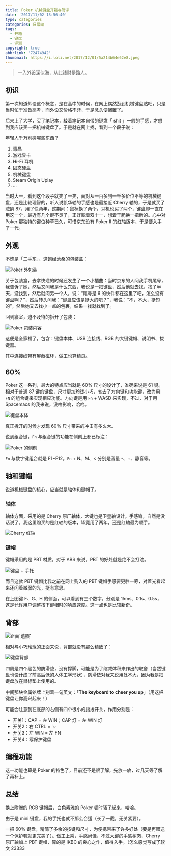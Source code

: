 ```yaml
---
title: Poker 机械键盘开箱与简评
date: '2017/11/02 13:56:40'
type: categories
categories: 日常向
tags:
  - 开箱
  - 键盘
  - 评测
copyright: true
abbrlink: '72474942'
thumbnail: https://i.loli.net/2017/12/01/5a214b64e62e8.jpeg
---
```


> 一入外设深似海，从此钱财是路人。

## 初识

第一次知道外设这个概念，是在高中的时候，在网上偶然逛到机械键盘贴吧，只是当时忙于准备高考，而外设又价格不菲，于是念头便搁置了。

后来上了大学，买了笔记本，敲着笔记本自带的键盘「 shit 」一般的手感，才想到我应该买一把机械键盘了。于是就在网上找，看到一个段子说：

年轻人千万别碰哪些东西？

1. 毒品
2. 游戏显卡
3. Hi-Fi 耳机
4. 固态硬盘
5. 机械键盘
6. Steam Origin Uplay
7. ...

<!-- more -->

当时大一，看到这个段子就笑了一笑，面对从一百多到一千多价位不等的机械键盘，还是比较理智的，听人说凯华轴的手感也是最接近 Cherry 轴的，于是就买了贼鸥 87，用了快两年，这期间：鼠标换了两个，耳机也买了两个，键盘却一直在用这一个，最近有几个键不灵了，正好趁着双十一，想着干脆换一把新的。心中对 Poker 那独特的键位种草已久，可惜京东没有 Poker II 的红轴版本，于是便入手了一代。

## 外观

不愧是「二手东」，这饱经沧桑的包装盒：

![Poker 外包装](https://i.loli.net/2017/12/01/5a214b64c7fd6.jpg "Poker 外包装")

关于包装盒，去拿快递的时候还发生了一个小插曲：当时京东的人问我手机尾号，我告诉了她，然后又问我是什么东西，我说是一把键盘，然后他就去找，找了半天，没找到，然后就问另一个人，说：“尾号是 6 的快件都在这里了吧，怎么没有键盘啊？”，然后转头问我：“键盘应该是挺大的吧？”，我说：“不，不大，挺短的”，然后她又去找小一点的包裹，结果一找就找到了。

回到寝室，迫不及待的拆开了包装：

![Poker 包装内容](https://i.loli.net/2017/12/01/5a214de043960.jpeg "Poker 包装内容")

这便是全家福了，包含：键盘本体、USB 连接线、RGB 的大键键帽、说明书、拔键器。

其中连接线带有屏蔽磁环，做工也算精良。

## 60%

Poker 这一系列，最大的特点应当就是 60% 尺寸的设计了，准确来说是 61 键。相对于普通 87 键的键盘，尺寸更加玲珑小巧，省去了方向键和功能键，改为用 `FN` 的组合键来实现相应功能。方向键是用 `Fn` + WASD 来实现，不过，对于用 Spacemacs 的我来说，没啥影响，哈哈。

![键盘本体](https://i.loli.net/2017/12/01/5a214ddff3afa.jpeg "键盘本体")

真正拆开的时候才发现 60% 尺寸带来的冲击有多么大。

说到组合键，`Fn` 与组合键的功能在侧刻上都已标注：

![Poker 的侧刻](https://i.loli.net/2017/12/01/5a214b6385bab.jpeg "Poker 的侧刻")

`Fn` 与数字键组合就是 F1~F12。`Fn` + N、M、< 分别是音量 -、+、静音等。

## 轴和键帽

说道机械键盘的核心，应当就是轴体和键帽了。

### 轴体

轴体方面，采用的是 Cherry 原厂轴体，大键也是卫星轴设计。手感嘛，自然是没话说了。我这里购买的是红轴的版本，毕竟用了两年，还是红轴最为顺手。

![Cherry 红轴](https://i.loli.net/2017/12/01/5a214b63d5896.jpeg "Cherry 红轴")

### 键帽

键帽采用的是 PBT 材质，对于 ABS 来说，PBT 的好处就是绝不会打油。

![键盘 + 手托](https://i.loli.net/2017/12/01/5a214b62f0af5.jpeg "键盘 + 手托")

而且这款 PBT 键帽比我之前在网上购入的 PBT 键帽手感要更胜一筹，对着光看起来还闪着微弱的光，挺有意思。

在上图键 F、G、H 的侧面，可以看到有三个数字，分别是 15ms、0.1s、0.5s，这是允许用户调整按下键帽时的响应速度。这一点也是比较新奇。

## 背部

![正面'遗照'](https://i.loli.net/2017/12/01/5a214b63d57a5.jpeg "正面'遗照'")

相对与小巧玲珑的正面来说，背部就没有那么精致了：

![键盘背部](https://i.loli.net/2017/12/01/5a214b63a7325.jpeg "键盘背部")

四周是四个黑色的防滑垫，没有撑脚，可能是为了缩减体积来作出的取舍（当然键盘也设计成了前高后低的人体工学形状），防滑垫对我来说用处不大，因为我是把键盘放在鼠标垫上使用的。

中间那块金属铭牌上刻着一句英文：「**The keyboard to cheer you up**」（用这把键盘让你高兴起来！）

可能会注意到在底部的右侧有四个很小的指拨开关，作用分别是：

- 开关1：CAP = 左 WIN；CAP 灯 = 左 WIN 灯
- 开关2：右 CTRL = `~
- 开关3：左 WIN = 左 FN
- 开关4：写保护键盘

## 编程功能

这一功能也算是 Poker 的特色了，目前还不是很了解，先放一放，过几天等了解了再补上。

## 总结

换上附赠的 RGB 键帽后，白色素雅的 Poker 顿时骚了起来，哈哈。

由于是 mini 键盘，我的手托也就不那么合适（长了一截，无关紧要）。

一把 60% 键盘，精简了多余的按键和尺寸，为便携带来了许多好处（要是再赠送一个保护套就更完美了）。做工上乘，手感尚佳，不过大键的手感稍肉，Cherry 原厂轴加上 PBT 键帽，算的是 IKBC 的良心之作，值得入手。（怎么感觉写成了软文 23333
